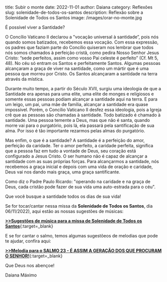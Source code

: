 title: Subir o monte
date: 2022-11-01
author: Daiana
category: Reflexões
slug: solenidade-de-todos-os-santos
description: Reflexão sobre a Solenidade de Todos os Santos
image: /images/orar-no-monte.jpg

É possível viver a Santidade?
	
O Concílio Vaticano II declarou a "vocação universal à santidade”, pois nós quando somos batizados, recebemos essa vocação. 
Com essa expressão, os padres que faziam parte do Concílio quiseram nos lembrar que todos nós somos chamados à perfeição cristã, como pedira Nosso Senhor Jesus Cristo: “sede perfeitos, assim como vosso Pai celeste é perfeito” (Cf. Mt 5, 48).
No céu só entram os Santos e perfeitamente Santos.
Algumas pessoas alcançaram a graça de viver na santidade, como um mártir que é uma pessoa que morreu por Cristo.
Os Santos alcançaram a santidade na terra através da mística.

Durante muito tempo, a partir do Século XVII, surgiu uma ideologia de que a Santidade era apenas para uma elite, uma elite de monges e religiosos e somente essas pessoas podiam alcançar a santidade aqui na terra. E para um leigo, um pai, uma mãe de família, alcançar a santidade era quase impossível.
Porém, o Concílio Vaticano II desfez essa ideologia, pois a Igreja crê que as pessoas são chamadas à santidade. Todo batizado é chamado à santidade.
Uma pessoa temente a Deus, mas que não é santa, quando morre vai para o purgatório, pois lá, ela passará pela santificação de sua alma. Por isso é tão importante rezarmos pelas almas do purgatório.

Mas enfim, o que é a santidade? 
A santidade é a perfeição do amor, perfeição da caridade.
Ter o amor perfeito, a caridade perfeita, significa que a pessoa faz em tudo a vontade de Deus, seu coração está configurado a Jesus Cristo. 
O ser humano não é capaz de alcançar a santidade com as suas próprias forças. 
Para alcançarmos a santidade, nós recebemos a graça inicial e depois com uma vida de oração e caridade, Deus vai nos dando mais graça, uma graça santificante.

Como diz o Padre Paulo Ricardo:
"operando na caridade e na graça de Deus, cada cristão pode fazer de sua vida uma auto-estrada para o céu".

Que você busque a santidade todos os dias de sua vida!


Se for tocar/cantar nessa missa da **Solenidade de Todos os Santos**, dia 06/11/2022),
aqui estão as nossas sugestões de músicas:

[**>>Sugestões de música para a missa de Solenidade de Todos os Santos**](https://musicasparamissa.com.br/sugestoes-para/solenidade-de-todos-os-santos/){:target=\_blank}

E se for cantar o salmo, temos algumas sugestõeos de melodias que pode te ajudar, confira aqui:

[**>>Melodia para o SALMO 23 - É ASSIM A GERAÇÃO DOS QUE PROCURAM O SENHOR!**](https://musicasparamissa.com.br/musicas-de/salmo-todos-santos/){:target=\_blank}

Que Deus nos abençoe!

Daiana Máximo
